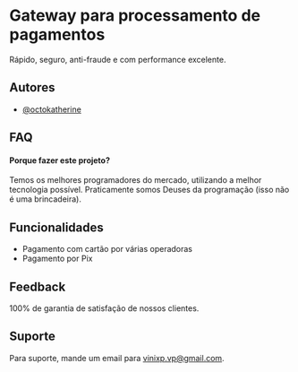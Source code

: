 
# Gateway para processamento de pagamentos

Rápido, seguro, anti-fraude e com performance excelente.


## Autores

- [@octokatherine](https://www.github.com/danilodemaria)


## FAQ

#### Porque fazer este projeto?

Temos os melhores programadores do mercado, utilizando a melhor tecnologia possível. Praticamente somos Deuses da programação (isso não é uma brincadeira).




## Funcionalidades

- Pagamento com cartão por várias operadoras
- Pagamento por Pix



## Feedback

100% de garantia de satisfação de nossos clientes.


## Suporte

Para suporte, mande um email para vinixp.vp@gmail.com.

